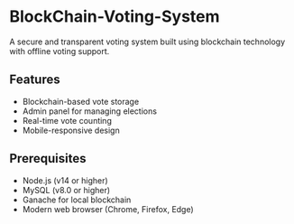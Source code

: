 # BlockChain-Voting-System

A secure and transparent voting system built using blockchain technology with offline voting support.

## Features

- Blockchain-based vote storage
- Admin panel for managing elections
- Real-time vote counting
- Mobile-responsive design

## Prerequisites

- Node.js (v14 or higher)
- MySQL (v8.0 or higher)
- Ganache for local blockchain
- Modern web browser (Chrome, Firefox, Edge)
